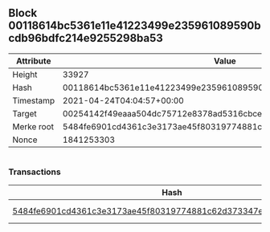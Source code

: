 ## Block 00118614bc5361e11e41223499e235961089590bcdb96bdfc214e9255298ba53

Attribute | Value
--- | ---
Height | 33927
Hash | 00118614bc5361e11e41223499e235961089590bcdb96bdfc214e9255298ba53
Timestamp | 2021-04-24T04:04:57+00:00
Target | 00254142f49eaaa504dc75712e8378ad5316cbcead634704b3734b6271167cc4
Merke root | 5484fe6901cd4361c3e3173ae45f80319774881c62d373347edf5c1a613d14b9
Nonce | 1841253303

```

```

### Transactions

Hash | Amount
--- | ---
[5484fe6901cd4361c3e3173ae45f80319774881c62d373347edf5c1a613d14b9](5484fe6901cd4361c3e3173ae45f80319774881c62d373347edf5c1a613d14b9.md) | 10.00000000 SKEPTI 
